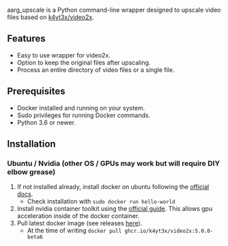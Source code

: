 aarg_upscale is a Python command-line wrapper designed to upscale video files based on [k4yt3x/video2x](https://github.com/k4yt3x/video2x).

## Features

- Easy to use wrapper for video2x.
- Option to keep the original files after upscaling.
- Process an entire directory of video files or a single file.

## Prerequisites

- Docker installed and running on your system.
- Sudo privileges for running Docker commands.
- Python 3.6 or newer.

## Installation

### Ubuntu / Nvidia (other OS / GPUs may work but will require DIY elbow grease)
1. If not installed already, install docker on ubuntu following the [official docs](https://docs.docker.com/engine/install/ubuntu/).
   * Check installation with ```sudo docker run hello-world```
2. Install nvidia container toolkit using the [official guide](https://docs.nvidia.com/datacenter/cloud-native/container-toolkit/latest/install-guide.html). This allows gpu acceleration inside of the docker container.
3. Pull latest docker image (see releases [here](https://github.com/k4yt3x/video2x/pkgs/container/video2x)).
    * At the time of writing ```docker pull ghcr.io/k4yt3x/video2x:5.0.0-beta6```

